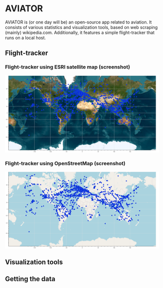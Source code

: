 # AVIATOR
AVIATOR is (or one day will be) an open-source app related to aviation. It consists of various statistics and visualization tools, based on web scraping (mainly) wikipedia.com. Additionally, it features a simple flight-tracker that runs on a local host.

## Flight-tracker

### Flight-tracker using ESRI satellite map (screenshot)
![Flight-tracker using ESRI satellite map](/visualization/aviator_esri.png)

### Flight-tracker using OpenStreetMap (screenshot)
![Flight-tracker using OpenStreetMap](/visualization/aviator_osm.png)

## Visualization tools

## Getting the data
